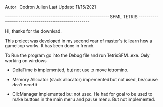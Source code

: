 Autor : Codron Julien
Last Update: 11/15/2021

----------------------------------------------------- SFML TETRIS -----------------------------------------------------


Hi, thanks for the download.

This project was developed in my second year of master's to learn how a gameloop works. It has been done in french.  

To Run the program go into the Debug file and run TetrisSFML.exe. Only working on windows

- DeltaTime is implemented, but not use to move tetromino.

- Memory Allocator (stack allocator) implemented but not used, beacause don't need it.

- ClicManager implemented but not used. He had for goal to be used to make buttons in the main menu and pause menu. But not implemented.
